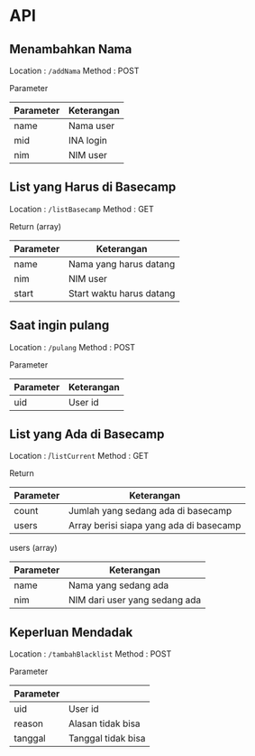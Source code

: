 # API

## Menambahkan Nama

Location : `/addNama`
Method : POST

Parameter

| Parameter | Keterangan |
| --------- | ---------- |
| name      | Nama user  |
| mid       | INA login  |
| nim       | NIM user   |

## List yang Harus di Basecamp

Location : `/listBasecamp`
Method : GET

Return (array)

| Parameter | Keterangan               |
| --------- | ------------------------ |
| name      | Nama yang harus datang   |
| nim       | NIM user                 |
| start     | Start waktu harus datang |

## Saat ingin pulang

Location : `/pulang`
Method : POST

Parameter

| Parameter | Keterangan |
| --------- | ---------- |
| uid       | User id    |

## List yang Ada di Basecamp

Location : /`listCurrent`
Method : GET

Return

| Parameter | Keterangan                              |
| --------- | --------------------------------------- |
| count     | Jumlah yang sedang ada di basecamp      |
| users     | Array berisi siapa yang ada di basecamp |

users (array)

| Parameter | Keterangan                    |
| --------- | ----------------------------- |
| name      | Nama yang sedang ada          |
| nim       | NIM dari user yang sedang ada |

## Keperluan Mendadak

Location : `/tambahBlacklist`
Method : POST

Parameter

| Parameter |                    |
| --------- | ------------------ |
| uid       | User id            |
| reason    | Alasan tidak bisa  |
| tanggal   | Tanggal tidak bisa |

